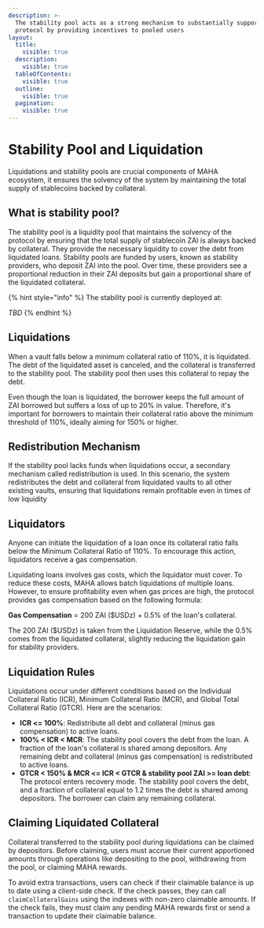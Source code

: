 ```yaml
---
description: >-
  The stability pool acts as a strong mechanism to substantially support the
  protocol by providing incentives to pooled users
layout:
  title:
    visible: true
  description:
    visible: true
  tableOfContents:
    visible: true
  outline:
    visible: true
  pagination:
    visible: true
---
```


# Stability Pool and Liquidation

Liquidations and stability pools are crucial components of MAHA ecosystem, it ensures the solvency of the system by maintaining the total supply of stablecoins backed by collateral.

## What is stability pool?

The stability pool is a liquidity pool that maintains the solvency of the protocol by ensuring that the total supply of stablecoin ZAI is always backed by collateral. They provide the necessary liquidity to cover the debt from liquidated loans. Stability pools are funded by users, known as stability providers, who deposit ZAI into the pool. Over time, these providers see a proportional reduction in their ZAI deposits but gain a proportional share of the liquidated collateral.

{% hint style="info" %}
The stability pool is currently deployed at:

_TBD_
{% endhint %}

## **Liquidations**

When a vault falls below a minimum collateral ratio of 110%, it is liquidated. The debt of the liquidated asset is canceled, and the collateral is transferred to the stability pool. The stability pool then uses this collateral to repay the debt.

Even though the loan is liquidated, the borrower keeps the full amount of ZAI borrowed but suffers a loss of up to 20% in value. Therefore, it's important for borrowers to maintain their collateral ratio above the minimum threshold of 110%, ideally aiming for 150% or higher.

## **Redistribution Mechanism**

If the stability pool lacks funds when liquidations occur, a secondary mechanism called redistribution is used. In this scenario, the system redistributes the debt and collateral from liquidated vaults to all other existing vaults, ensuring that liquidations remain profitable even in times of low liquidity

## Liquidators

Anyone can initiate the liquidation of a loan once its collateral ratio falls below the Minimum Collateral Ratio of 110%. To encourage this action, liquidators receive a gas compensation.

Liquidating loans involves gas costs, which the liquidator must cover. To reduce these costs, MAHA allows batch liquidations of multiple loans. However, to ensure profitability even when gas prices are high, the protocol provides gas compensation based on the following formula:

**Gas Compensation** = 200 ZAI ($USDz) + 0.5% of the loan's collateral.

The 200 ZAI ($USDz) is taken from the Liquidation Reserve, while the 0.5% comes from the liquidated collateral, slightly reducing the liquidation gain for stability providers.

## Liquidation Rules

Liquidations occur under different conditions based on the Individual Collateral Ratio (ICR), Minimum Collateral Ratio (MCR), and Global Total Collateral Ratio (GTCR). Here are the scenarios:

* **ICR <= 100%**: Redistribute all debt and collateral (minus gas compensation) to active loans.
* **100% < ICR < MCR**: The stability pool covers the debt from the loan. A fraction of the loan's collateral is shared among depositors. Any remaining debt and collateral (minus gas compensation) is redistributed to active loans.
* **GTCR < 150% & MCR <= ICR < GTCR & stability pool ZAI >= loan debt**: The protocol enters recovery mode. The stability pool covers the debt, and a fraction of collateral equal to 1.2 times the debt is shared among depositors. The borrower can claim any remaining collateral.

## Claiming Liquidated Collateral

Collateral transferred to the stability pool during liquidations can be claimed by depositors. Before claiming, users must accrue their current apportioned amounts through operations like depositing to the pool, withdrawing from the pool, or claiming MAHA rewards.

To avoid extra transactions, users can check if their claimable balance is up to date using a client-side check. If the check passes, they can call `claimCollateralGains` using the indexes with non-zero claimable amounts. If the check fails, they must claim any pending MAHA rewards first or send a transaction to update their claimable balance.
